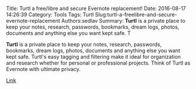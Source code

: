 Title: Turtl a free/libre and secure Evernote replacement!
Date: 2016-08-17 14:26:39
Category: Tools
Tags: Turtl
Slug:turtl-a-freelibre-and-secure-evernote-replacement
Authors:sedlav
Summary: **Turtl** is a private place to keep your notes, research, passwords, bookmarks, dream logs, photos, documents and anything else you want kept safe. T

**Turtl** is a private place to keep your notes, research, passwords, bookmarks, dream logs, photos, documents and anything else you want kept safe. Turtl's easy tagging and filtering make it ideal for organization and research whether for personal or professional projects.
Think of Turtl as Evernote with ultimate privacy.

[Link](https://turtl.it/)
